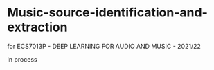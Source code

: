 # Music-source-identification-and-extraction

for ECS7013P - DEEP LEARNING FOR AUDIO AND MUSIC - 2021/22

In process